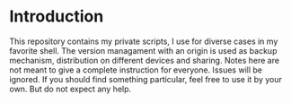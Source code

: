 # Introduction
This repository contains my private scripts, I use for diverse cases in my favorite shell.
The version managament with an origin is used as backup mechanism, distribution on different devices and sharing.
Notes here are not meant to give a complete instruction for everyone. Issues will be ignored.
If you should find something particular, feel free to use it by your own. But do not expect any help.
